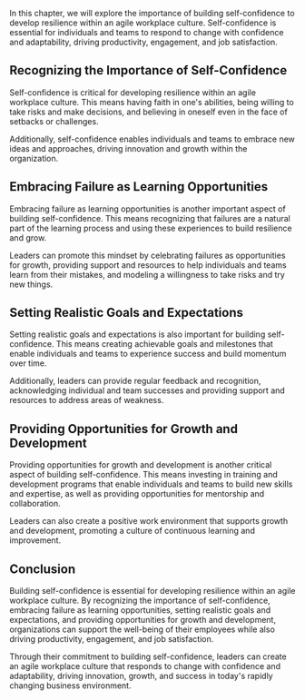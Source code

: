 
In this chapter, we will explore the importance of building self-confidence to develop resilience within an agile workplace culture. Self-confidence is essential for individuals and teams to respond to change with confidence and adaptability, driving productivity, engagement, and job satisfaction.

Recognizing the Importance of Self-Confidence
---------------------------------------------

Self-confidence is critical for developing resilience within an agile workplace culture. This means having faith in one's abilities, being willing to take risks and make decisions, and believing in oneself even in the face of setbacks or challenges.

Additionally, self-confidence enables individuals and teams to embrace new ideas and approaches, driving innovation and growth within the organization.

Embracing Failure as Learning Opportunities
-------------------------------------------

Embracing failure as learning opportunities is another important aspect of building self-confidence. This means recognizing that failures are a natural part of the learning process and using these experiences to build resilience and grow.

Leaders can promote this mindset by celebrating failures as opportunities for growth, providing support and resources to help individuals and teams learn from their mistakes, and modeling a willingness to take risks and try new things.

Setting Realistic Goals and Expectations
----------------------------------------

Setting realistic goals and expectations is also important for building self-confidence. This means creating achievable goals and milestones that enable individuals and teams to experience success and build momentum over time.

Additionally, leaders can provide regular feedback and recognition, acknowledging individual and team successes and providing support and resources to address areas of weakness.

Providing Opportunities for Growth and Development
--------------------------------------------------

Providing opportunities for growth and development is another critical aspect of building self-confidence. This means investing in training and development programs that enable individuals and teams to build new skills and expertise, as well as providing opportunities for mentorship and collaboration.

Leaders can also create a positive work environment that supports growth and development, promoting a culture of continuous learning and improvement.

Conclusion
----------

Building self-confidence is essential for developing resilience within an agile workplace culture. By recognizing the importance of self-confidence, embracing failure as learning opportunities, setting realistic goals and expectations, and providing opportunities for growth and development, organizations can support the well-being of their employees while also driving productivity, engagement, and job satisfaction.

Through their commitment to building self-confidence, leaders can create an agile workplace culture that responds to change with confidence and adaptability, driving innovation, growth, and success in today's rapidly changing business environment.
